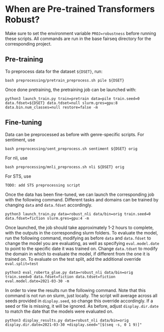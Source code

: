# When are Pre-trained Transformers Robust?

Make sure to set the environment variable `PROJ=robustness` before running these scripts. All commands are run in the base fairseq directory for the corresponding project.

## Pre-training

To preprocess data for the dataset `${DSET}`, run:

`bash preprocessing/pretrain_preprocess.sh pile ${DSET}`

Once done pretraining, the pretraining job can be launched with:

`python3 launch_train.py train=pretrain data=pile train.seed=0 data.fdset=${DSET} data.tdset=null slurm.gres=gpu:8 data.bin.num_classes=null restore=false -m`

## Fine-tuning

Data can be preprocessed as before with genre-specific scripts. For sentiment, use

`bash preprocessing/sent_preprocess.sh sentiment ${DSET} orig`

For nli, use 

`bash preprocessing/mnli_preprocess.sh nli ${DSET} orig`

For STS, use

`TODO: add STS preprocessing script`

Once the data has been fine-tuned, we can launch the corresponding job with the following command. Different tasks and domains can be trained by changing `data` and `data.fdset` accordingly.

`python3 launch_train.py data=robust_nli data/bin=orig train.seed=0 data.fdset=fiction slurm.gres=gpu:4 -m`

Once launched, the job should take approximately 1-2 hours to complete, with the outputs in the corresponding slurm folders. To evaluate the model, run the following command, modifying as before `data` and `data.fdset` to change the model you are evaluating, as well as specifying `eval.model.date` to point to the specific date it was trained on. Change `data.tdset` to modify the domain in which to evaluate the model, if different from the one it is trained on. To evaluate on the test split, add the additional override `eval.split=test`

`python3 eval_roberta_glue.py data=robust_nli data/bin=orig train.seed=0 data.fdset=fiction data.tdset=fiction eval.model.date=2021-03-30 -m`

In order to view the results run the following command. Note that this command is not run on slurm, just locally. The script will average across all seeds provided in `display.seed`, so change this override accordingly. If a seed or file is missing, it will be ignored. As before, adjust `display.dir.date` to match the date that the models were evaluated on.

`python3 display_results.py data=robust_nli data/bin=orig display.dir.date=2021-03-30 +display.seed="[$(seq -s, 0 1 9)]"`

